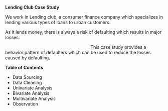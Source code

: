 **Lending Club Case Study**

We work in Lending club, a consumer finance company which specializes in lending various types of loans to urban customers.

As it lends money, there is always a risk of defaulting which results in major losses. 

`                                      `This case study provides a behavior pattern of defaulters which can be used to reduce the losses caused by defaulting.


**Table of Contents**

- Data Sourcing
- Data Cleaning
- Univariate Analysis
- Bivariate Analysis
- Multivariate Analysis
- Observation

